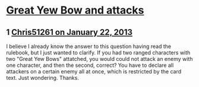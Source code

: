 # [Great Yew Bow and attacks](https://community.fantasyflightgames.com/topic/77912-great-yew-bow-and-attacks/)

## 1 [Chris51261 on January 22, 2013](https://community.fantasyflightgames.com/topic/77912-great-yew-bow-and-attacks/?do=findComment&comment=751342)

I believe I already know the answer to this question having read the rulebook, but I just wanted to clarify. If you had two ranged characters with two "Great Yew Bows" attatched, you would could not attack an enemy with one character, and then the second, correct? You have to declare all attackers on a certain enemy all at once, which is restricted by the card text. Just wondering. Thanks.

